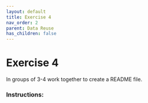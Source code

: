 ```yaml
---
layout: default
title: Exercise 4
nav_order: 2
parent: Data Reuse
has_children: false
---
```

# Exercise 4
In groups of 3-4 work together to create a README file.

### Instructions: 

